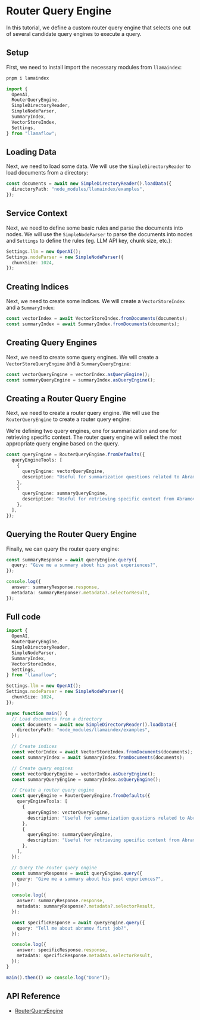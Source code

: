 # Router Query Engine

In this tutorial, we define a custom router query engine that selects one out of several candidate query engines to execute a query.

## Setup

First, we need to install import the necessary modules from `llamaindex`:

```bash
pnpm i lamaindex
```

```ts
import {
  OpenAI,
  RouterQueryEngine,
  SimpleDirectoryReader,
  SimpleNodeParser,
  SummaryIndex,
  VectorStoreIndex,
  Settings,
} from "llamaflow";
```

## Loading Data

Next, we need to load some data. We will use the `SimpleDirectoryReader` to load documents from a directory:

```ts
const documents = await new SimpleDirectoryReader().loadData({
  directoryPath: "node_modules/llamaindex/examples",
});
```

## Service Context

Next, we need to define some basic rules and parse the documents into nodes. We will use the `SimpleNodeParser` to parse the documents into nodes and `Settings` to define the rules (eg. LLM API key, chunk size, etc.):

```ts
Settings.llm = new OpenAI();
Settings.nodeParser = new SimpleNodeParser({
  chunkSize: 1024,
});
```

## Creating Indices

Next, we need to create some indices. We will create a `VectorStoreIndex` and a `SummaryIndex`:

```ts
const vectorIndex = await VectorStoreIndex.fromDocuments(documents);
const summaryIndex = await SummaryIndex.fromDocuments(documents);
```

## Creating Query Engines

Next, we need to create some query engines. We will create a `VectorStoreQueryEngine` and a `SummaryQueryEngine`:

```ts
const vectorQueryEngine = vectorIndex.asQueryEngine();
const summaryQueryEngine = summaryIndex.asQueryEngine();
```

## Creating a Router Query Engine

Next, we need to create a router query engine. We will use the `RouterQueryEngine` to create a router query engine:

We're defining two query engines, one for summarization and one for retrieving specific context. The router query engine will select the most appropriate query engine based on the query.

```ts
const queryEngine = RouterQueryEngine.fromDefaults({
  queryEngineTools: [
    {
      queryEngine: vectorQueryEngine,
      description: "Useful for summarization questions related to Abramov",
    },
    {
      queryEngine: summaryQueryEngine,
      description: "Useful for retrieving specific context from Abramov",
    },
  ],
});
```

## Querying the Router Query Engine

Finally, we can query the router query engine:

```ts
const summaryResponse = await queryEngine.query({
  query: "Give me a summary about his past experiences?",
});

console.log({
  answer: summaryResponse.response,
  metadata: summaryResponse?.metadata?.selectorResult,
});
```

## Full code

```ts
import {
  OpenAI,
  RouterQueryEngine,
  SimpleDirectoryReader,
  SimpleNodeParser,
  SummaryIndex,
  VectorStoreIndex,
  Settings,
} from "llamaflow";

Settings.llm = new OpenAI();
Settings.nodeParser = new SimpleNodeParser({
  chunkSize: 1024,
});

async function main() {
  // Load documents from a directory
  const documents = await new SimpleDirectoryReader().loadData({
    directoryPath: "node_modules/llamaindex/examples",
  });

  // Create indices
  const vectorIndex = await VectorStoreIndex.fromDocuments(documents);
  const summaryIndex = await SummaryIndex.fromDocuments(documents);

  // Create query engines
  const vectorQueryEngine = vectorIndex.asQueryEngine();
  const summaryQueryEngine = summaryIndex.asQueryEngine();

  // Create a router query engine
  const queryEngine = RouterQueryEngine.fromDefaults({
    queryEngineTools: [
      {
        queryEngine: vectorQueryEngine,
        description: "Useful for summarization questions related to Abramov",
      },
      {
        queryEngine: summaryQueryEngine,
        description: "Useful for retrieving specific context from Abramov",
      },
    ],
  });

  // Query the router query engine
  const summaryResponse = await queryEngine.query({
    query: "Give me a summary about his past experiences?",
  });

  console.log({
    answer: summaryResponse.response,
    metadata: summaryResponse?.metadata?.selectorResult,
  });

  const specificResponse = await queryEngine.query({
    query: "Tell me about abramov first job?",
  });

  console.log({
    answer: specificResponse.response,
    metadata: specificResponse.metadata.selectorResult,
  });
}

main().then(() => console.log("Done"));
```

## API Reference

- [RouterQueryEngine](../../api/classes/RouterQueryEngine.md)
